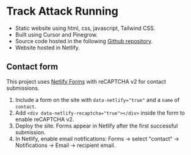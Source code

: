 # Track Attack Running

- Static website using html, css, javascript, Tailwind CSS.
- Built using Cursor and Pinegrow.
- Source code hosted in the following [Github repository](https://github.com/apelosi/track-attack-running/).
- Website hosted in Netlify.

## Contact form

This project uses [Netlify Forms](https://docs.netlify.com/forms/setup/) with reCAPTCHA v2 for contact submissions.

1. Include a form on the site with `data-netlify="true"` and a `name` of `contact`.
2. Add `<div data-netlify-recaptcha="true"></div>` inside the form to enable reCAPTCHA v2.
3. Deploy the site. Forms appear in Netlify after the first successful submission.
4. In Netlify, enable email notifications: Forms → select "contact" → Notifications → Email → recipient email.